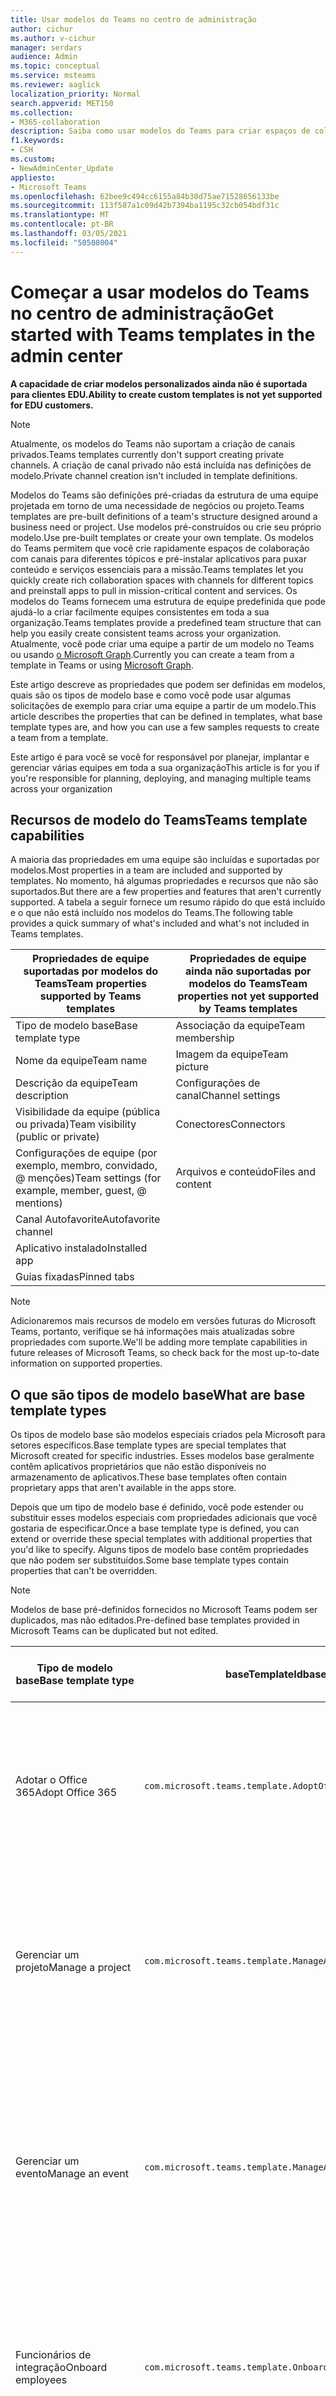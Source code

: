 ```yaml
---
title: Usar modelos do Teams no centro de administração
author: cichur
ms.author: v-cichur
manager: serdars
audience: Admin
ms.topic: conceptual
ms.service: msteams
ms.reviewer: aaglick
localization_priority: Normal
search.appverid: MET150
ms.collection:
- M365-collaboration
description: Saiba como usar modelos do Teams para criar espaços de colaboração com canais para diferentes tópicos usando modelos pré-instalados.
f1.keywords:
- CSH
ms.custom:
- NewAdminCenter_Update
appliesto:
- Microsoft Teams
ms.openlocfilehash: 62bee9c494cc6155a84b30d75ae71528656133be
ms.sourcegitcommit: 113f587a1c09d42b7394ba1195c32cb054bdf31c
ms.translationtype: MT
ms.contentlocale: pt-BR
ms.lasthandoff: 03/05/2021
ms.locfileid: "50508004"
---
```

# <a name="get-started-with-teams-templates-in-the-admin-center"></a><span data-ttu-id="7ad07-103">Começar a usar modelos do Teams no centro de administração</span><span class="sxs-lookup"><span data-stu-id="7ad07-103">Get started with Teams templates in the admin center</span></span>

<span data-ttu-id="7ad07-104">**A capacidade de criar modelos personalizados ainda não é suportada para clientes EDU.**</span><span class="sxs-lookup"><span data-stu-id="7ad07-104">**Ability to create custom templates is not yet supported for EDU customers.**</span></span>

> [!NOTE]
> <span data-ttu-id="7ad07-105">Atualmente, os modelos do Teams não suportam a criação de canais privados.</span><span class="sxs-lookup"><span data-stu-id="7ad07-105">Teams templates currently don't support creating private channels.</span></span> <span data-ttu-id="7ad07-106">A criação de canal privado não está incluída nas definições de modelo.</span><span class="sxs-lookup"><span data-stu-id="7ad07-106">Private channel creation isn't included in template definitions.</span></span>

<span data-ttu-id="7ad07-107">Modelos do Teams são definições pré-criadas da estrutura de uma equipe projetada em torno de uma necessidade de negócios ou projeto.</span><span class="sxs-lookup"><span data-stu-id="7ad07-107">Teams templates are pre-built definitions of a team's structure designed around a business need or project.</span></span> <span data-ttu-id="7ad07-108">Use modelos pré-construídos ou crie seu próprio modelo.</span><span class="sxs-lookup"><span data-stu-id="7ad07-108">Use pre-built templates or create your own template.</span></span> <span data-ttu-id="7ad07-109">Os modelos do Teams permitem que você crie rapidamente espaços de colaboração com canais para diferentes tópicos e pré-instalar aplicativos para puxar conteúdo e serviços essenciais para a missão.</span><span class="sxs-lookup"><span data-stu-id="7ad07-109">Teams templates let you quickly create rich collaboration spaces with channels for different topics and preinstall apps to pull in mission-critical content and services.</span></span> <span data-ttu-id="7ad07-110">Os modelos do Teams fornecem uma estrutura de equipe predefinida que pode ajudá-lo a criar facilmente equipes consistentes em toda a sua organização.</span><span class="sxs-lookup"><span data-stu-id="7ad07-110">Teams templates provide a predefined team structure that can help you easily create consistent teams across your organization.</span></span> <span data-ttu-id="7ad07-111">Atualmente, você pode criar uma equipe a partir de um modelo no Teams ou usando [o Microsoft Graph](get-started-with-teams-templates.md).</span><span class="sxs-lookup"><span data-stu-id="7ad07-111">Currently you can create a team from a template in Teams or using [Microsoft Graph](get-started-with-teams-templates.md).</span></span>

<span data-ttu-id="7ad07-112">Este artigo descreve as propriedades que podem ser definidas em modelos, quais são os tipos de modelo base e como você pode usar algumas solicitações de exemplo para criar uma equipe a partir de um modelo.</span><span class="sxs-lookup"><span data-stu-id="7ad07-112">This article describes the properties that can be defined in templates, what base template types are, and how you can use a few samples requests to create a team from a template.</span></span>

<span data-ttu-id="7ad07-113">Este artigo é para você se você for responsável por planejar, implantar e gerenciar várias equipes em toda a sua organização</span><span class="sxs-lookup"><span data-stu-id="7ad07-113">This article is for you if you're responsible for planning, deploying, and managing multiple teams across your organization</span></span>

## <a name="teams-template-capabilities"></a><span data-ttu-id="7ad07-114">Recursos de modelo do Teams</span><span class="sxs-lookup"><span data-stu-id="7ad07-114">Teams template capabilities</span></span>

<span data-ttu-id="7ad07-115">A maioria das propriedades em uma equipe são incluídas e suportadas por modelos.</span><span class="sxs-lookup"><span data-stu-id="7ad07-115">Most properties in a team are included and supported by templates.</span></span> <span data-ttu-id="7ad07-116">No momento, há algumas propriedades e recursos que não são suportados.</span><span class="sxs-lookup"><span data-stu-id="7ad07-116">But there are a few properties and features that aren't currently supported.</span></span> <span data-ttu-id="7ad07-117">A tabela a seguir fornece um resumo rápido do que está incluído e o que não está incluído nos modelos do Teams.</span><span class="sxs-lookup"><span data-stu-id="7ad07-117">The following table provides a quick summary of what's included and what's not included in Teams templates.</span></span>

| <span data-ttu-id="7ad07-118">**Propriedades de equipe suportadas por modelos do Teams**</span><span class="sxs-lookup"><span data-stu-id="7ad07-118">**Team properties supported by Teams templates**</span></span> | <span data-ttu-id="7ad07-119">**Propriedades de equipe ainda não suportadas por modelos do Teams**</span><span class="sxs-lookup"><span data-stu-id="7ad07-119">**Team properties not yet supported by Teams templates**</span></span> |
| ------------------------------------------------ | -------------------------------------------------------- |
| <span data-ttu-id="7ad07-120">Tipo de modelo base</span><span class="sxs-lookup"><span data-stu-id="7ad07-120">Base template type</span></span> | <span data-ttu-id="7ad07-121">Associação da equipe</span><span class="sxs-lookup"><span data-stu-id="7ad07-121">Team membership</span></span> |
| <span data-ttu-id="7ad07-122">Nome da equipe</span><span class="sxs-lookup"><span data-stu-id="7ad07-122">Team name</span></span> | <span data-ttu-id="7ad07-123">Imagem da equipe</span><span class="sxs-lookup"><span data-stu-id="7ad07-123">Team picture</span></span> |
| <span data-ttu-id="7ad07-124">Descrição da equipe</span><span class="sxs-lookup"><span data-stu-id="7ad07-124">Team description</span></span> | <span data-ttu-id="7ad07-125">Configurações de canal</span><span class="sxs-lookup"><span data-stu-id="7ad07-125">Channel settings</span></span> |
| <span data-ttu-id="7ad07-126">Visibilidade da equipe (pública ou privada)</span><span class="sxs-lookup"><span data-stu-id="7ad07-126">Team visibility (public or private)</span></span> | <span data-ttu-id="7ad07-127">Conectores</span><span class="sxs-lookup"><span data-stu-id="7ad07-127">Connectors</span></span> |
| <span data-ttu-id="7ad07-128">Configurações de equipe (por exemplo, membro, convidado, @ menções)</span><span class="sxs-lookup"><span data-stu-id="7ad07-128">Team settings (for example, member, guest, @ mentions)</span></span> | <span data-ttu-id="7ad07-129">Arquivos e conteúdo</span><span class="sxs-lookup"><span data-stu-id="7ad07-129">Files and content</span></span> |
| <span data-ttu-id="7ad07-130">Canal Autofavorite</span><span class="sxs-lookup"><span data-stu-id="7ad07-130">Autofavorite channel</span></span> | |
| <span data-ttu-id="7ad07-131">Aplicativo instalado</span><span class="sxs-lookup"><span data-stu-id="7ad07-131">Installed app</span></span> | |
| <span data-ttu-id="7ad07-132">Guias fixadas</span><span class="sxs-lookup"><span data-stu-id="7ad07-132">Pinned tabs</span></span> | |

> [!NOTE]
> <span data-ttu-id="7ad07-133">Adicionaremos mais recursos de modelo em versões futuras do Microsoft Teams, portanto, verifique se há informações mais atualizadas sobre propriedades com suporte.</span><span class="sxs-lookup"><span data-stu-id="7ad07-133">We'll be adding more template capabilities in future releases of Microsoft Teams, so check back for the most up-to-date information on supported properties.</span></span>

## <a name="what-are-base-template-types"></a><span data-ttu-id="7ad07-134">O que são tipos de modelo base</span><span class="sxs-lookup"><span data-stu-id="7ad07-134">What are base template types</span></span>

<span data-ttu-id="7ad07-135">Os tipos de modelo base são modelos especiais criados pela Microsoft para setores específicos.</span><span class="sxs-lookup"><span data-stu-id="7ad07-135">Base template types are special templates that Microsoft created for specific industries.</span></span> <span data-ttu-id="7ad07-136">Esses modelos base geralmente contêm aplicativos proprietários que não estão disponíveis no armazenamento de aplicativos.</span><span class="sxs-lookup"><span data-stu-id="7ad07-136">These base templates often contain proprietary apps that aren't available in the apps store.</span></span>

<span data-ttu-id="7ad07-137">Depois que um tipo de modelo base é definido, você pode estender ou substituir esses modelos especiais com propriedades adicionais que você gostaria de especificar.</span><span class="sxs-lookup"><span data-stu-id="7ad07-137">Once a base template type is defined, you can extend or override these special templates with additional properties that you'd like to specify.</span></span> <span data-ttu-id="7ad07-138">Alguns tipos de modelo base contêm propriedades que não podem ser substituídos.</span><span class="sxs-lookup"><span data-stu-id="7ad07-138">Some base template types contain properties that can't be overridden.</span></span>

> [!NOTE]
> <span data-ttu-id="7ad07-139">Modelos de base pré-definidos fornecidos no Microsoft Teams podem ser duplicados, mas não editados.</span><span class="sxs-lookup"><span data-stu-id="7ad07-139">Pre-defined base templates provided in Microsoft Teams can be duplicated but not edited.</span></span>

| <span data-ttu-id="7ad07-140">Tipo de modelo base</span><span class="sxs-lookup"><span data-stu-id="7ad07-140">Base template type</span></span> | <span data-ttu-id="7ad07-141">baseTemplateId</span><span class="sxs-lookup"><span data-stu-id="7ad07-141">baseTemplateId</span></span> | <span data-ttu-id="7ad07-142">Propriedades que vêm com esse modelo base</span><span class="sxs-lookup"><span data-stu-id="7ad07-142">Properties that come with this base template</span></span> |
| ------------------ | -------------- | ----------------------------------------------------- |
| <span data-ttu-id="7ad07-143">Adotar o Office 365</span><span class="sxs-lookup"><span data-stu-id="7ad07-143">Adopt Office 365</span></span> |`com.microsoft.teams.template.AdoptOffice365`|  <span data-ttu-id="7ad07-144">Canais:</span><span class="sxs-lookup"><span data-stu-id="7ad07-144">Channels:</span></span> <ul><li><span data-ttu-id="7ad07-145">Geral</span><span class="sxs-lookup"><span data-stu-id="7ad07-145">General</span></span></li> <li><span data-ttu-id="7ad07-146">Comunicados</span><span class="sxs-lookup"><span data-stu-id="7ad07-146">Announcements</span></span></li> <li><span data-ttu-id="7ad07-147">Canto campeões</span><span class="sxs-lookup"><span data-stu-id="7ad07-147">Champions corner</span></span></li> <li><span data-ttu-id="7ad07-148">Formulários de equipe</span><span class="sxs-lookup"><span data-stu-id="7ad07-148">Team forms</span></span></li></ul> <span data-ttu-id="7ad07-149">Aplicativos:</span><span class="sxs-lookup"><span data-stu-id="7ad07-149">Apps:</span></span> <ul><li><span data-ttu-id="7ad07-150">Wiki</span><span class="sxs-lookup"><span data-stu-id="7ad07-150">Wiki</span></span></li>  <li><span data-ttu-id="7ad07-151">Calendário</span><span class="sxs-lookup"><span data-stu-id="7ad07-151">Calendar</span></span></li> |
| <span data-ttu-id="7ad07-152">Gerenciar um projeto</span><span class="sxs-lookup"><span data-stu-id="7ad07-152">Manage a project</span></span> |`com.microsoft.teams.template.ManageAProject`| <span data-ttu-id="7ad07-153">Canais:</span><span class="sxs-lookup"><span data-stu-id="7ad07-153">Channels:</span></span> <ul><li><span data-ttu-id="7ad07-154">Geral</span><span class="sxs-lookup"><span data-stu-id="7ad07-154">General</span></span></li> <li><span data-ttu-id="7ad07-155">Comunicados</span><span class="sxs-lookup"><span data-stu-id="7ad07-155">Announcements</span></span></li> <li><span data-ttu-id="7ad07-156">Recursos</span><span class="sxs-lookup"><span data-stu-id="7ad07-156">Resources</span></span></li> <li><span data-ttu-id="7ad07-157">Planejamento</span><span class="sxs-lookup"><span data-stu-id="7ad07-157">Planning</span></span></li></ul> <span data-ttu-id="7ad07-158">Aplicativos:</span><span class="sxs-lookup"><span data-stu-id="7ad07-158">Apps:</span></span><ul><li><span data-ttu-id="7ad07-159">Wiki</span><span class="sxs-lookup"><span data-stu-id="7ad07-159">Wiki</span></span></li><li><span data-ttu-id="7ad07-160">OneNote</span><span class="sxs-lookup"><span data-stu-id="7ad07-160">OneNote</span></span></li><li><span data-ttu-id="7ad07-161">Planner</span><span class="sxs-lookup"><span data-stu-id="7ad07-161">Planner</span></span></li><li><span data-ttu-id="7ad07-162">Listas</span><span class="sxs-lookup"><span data-stu-id="7ad07-162">Lists</span></span></li>  </ul> |
| <span data-ttu-id="7ad07-163">Gerenciar um evento</span><span class="sxs-lookup"><span data-stu-id="7ad07-163">Manage an event</span></span>|`com.microsoft.teams.template.ManageAnEvent` | <span data-ttu-id="7ad07-164">Canais:</span><span class="sxs-lookup"><span data-stu-id="7ad07-164">Channels:</span></span> <ul><li><span data-ttu-id="7ad07-165">Geral</span><span class="sxs-lookup"><span data-stu-id="7ad07-165">General</span></span></li> <li><span data-ttu-id="7ad07-166">Comunicados</span><span class="sxs-lookup"><span data-stu-id="7ad07-166">Announcements</span></span></li> <li><span data-ttu-id="7ad07-167">Orçamento</span><span class="sxs-lookup"><span data-stu-id="7ad07-167">Budget</span></span></li> <li><span data-ttu-id="7ad07-168">Conteúdo</span><span class="sxs-lookup"><span data-stu-id="7ad07-168">Content</span></span></li><li><span data-ttu-id="7ad07-169">Logística</span><span class="sxs-lookup"><span data-stu-id="7ad07-169">Logistics</span></span></li> <li><span data-ttu-id="7ad07-170">Planejamento</span><span class="sxs-lookup"><span data-stu-id="7ad07-170">Planning</span></span></li> <li> <span data-ttu-id="7ad07-171">Marketing e PR</span><span class="sxs-lookup"><span data-stu-id="7ad07-171">Marketing and PR</span></span></li></ul> <span data-ttu-id="7ad07-172">Aplicativos:</span><span class="sxs-lookup"><span data-stu-id="7ad07-172">Apps:</span></span><ul><li><span data-ttu-id="7ad07-173">Wiki</span><span class="sxs-lookup"><span data-stu-id="7ad07-173">Wiki</span></span></li><li><span data-ttu-id="7ad07-174">Site</span><span class="sxs-lookup"><span data-stu-id="7ad07-174">Website</span></span></li> <li><span data-ttu-id="7ad07-175">YouTube</span><span class="sxs-lookup"><span data-stu-id="7ad07-175">YouTube</span></span></li> <li><span data-ttu-id="7ad07-176">Planner</span><span class="sxs-lookup"><span data-stu-id="7ad07-176">Planner</span></span></li> <li><span data-ttu-id="7ad07-177">OneNote</span><span class="sxs-lookup"><span data-stu-id="7ad07-177">OneNote</span></span></li></ul> |
|<span data-ttu-id="7ad07-178">Funcionários de integração</span><span class="sxs-lookup"><span data-stu-id="7ad07-178">Onboard employees</span></span>|`com.microsoft.teams.template.OnboardEmployees` | <span data-ttu-id="7ad07-179">Canais:</span><span class="sxs-lookup"><span data-stu-id="7ad07-179">Channels:</span></span> <ul><li><span data-ttu-id="7ad07-180">Geral</span><span class="sxs-lookup"><span data-stu-id="7ad07-180">General</span></span></li> <li><span data-ttu-id="7ad07-181">Comunicados</span><span class="sxs-lookup"><span data-stu-id="7ad07-181">Announcements</span></span></li> <li><span data-ttu-id="7ad07-182">Chat de funcionários</span><span class="sxs-lookup"><span data-stu-id="7ad07-182">Employee chat</span></span></li> <li><span data-ttu-id="7ad07-183">Treinamento</span><span class="sxs-lookup"><span data-stu-id="7ad07-183">Training</span></span></li></ul><span data-ttu-id="7ad07-184">Aplicativos:</span><span class="sxs-lookup"><span data-stu-id="7ad07-184">Apps:</span></span><ul><li><span data-ttu-id="7ad07-185">Wiki</span><span class="sxs-lookup"><span data-stu-id="7ad07-185">Wiki</span></span></li><li><span data-ttu-id="7ad07-186">Comunidades</span><span class="sxs-lookup"><span data-stu-id="7ad07-186">Communities</span></span></li><li><span data-ttu-id="7ad07-187">Planner</span><span class="sxs-lookup"><span data-stu-id="7ad07-187">Planner</span></span></li></ul>|
|<span data-ttu-id="7ad07-188">Organizar o help desk</span><span class="sxs-lookup"><span data-stu-id="7ad07-188">Organize help desk</span></span>| `com.microsoft.teams.template.OrganizeHelpDesk`|<span data-ttu-id="7ad07-189">Canais:</span><span class="sxs-lookup"><span data-stu-id="7ad07-189">Channels:</span></span><ul><li><span data-ttu-id="7ad07-190">Geral</span><span class="sxs-lookup"><span data-stu-id="7ad07-190">General</span></span></li><li><span data-ttu-id="7ad07-191">Comunicados</span><span class="sxs-lookup"><span data-stu-id="7ad07-191">Announcements</span></span></li><li><span data-ttu-id="7ad07-192">Perguntas frequentes</span><span class="sxs-lookup"><span data-stu-id="7ad07-192">FAQ</span></span></li></ul><span data-ttu-id="7ad07-193">Aplicativos:</span><span class="sxs-lookup"><span data-stu-id="7ad07-193">Apps:</span></span><ul><li><span data-ttu-id="7ad07-194">Wiki</span><span class="sxs-lookup"><span data-stu-id="7ad07-194">Wiki</span></span></li><li><span data-ttu-id="7ad07-195">OneNote</span><span class="sxs-lookup"><span data-stu-id="7ad07-195">OneNote</span></span></li><li><span data-ttu-id="7ad07-196">Planner</span><span class="sxs-lookup"><span data-stu-id="7ad07-196">Planner</span></span> </li><li><span data-ttu-id="7ad07-197">Elogio</span><span class="sxs-lookup"><span data-stu-id="7ad07-197">Praise</span></span></li></ul> |
| <span data-ttu-id="7ad07-198">Colaborar no atendimento ao paciente</span><span class="sxs-lookup"><span data-stu-id="7ad07-198">Collaborate on patient care</span></span>| `healthcareWard`| <span data-ttu-id="7ad07-199">Canais:</span><span class="sxs-lookup"><span data-stu-id="7ad07-199">Channels:</span></span><ul><li><span data-ttu-id="7ad07-200">Geral</span><span class="sxs-lookup"><span data-stu-id="7ad07-200">General</span></span></li><li><span data-ttu-id="7ad07-201">Comunicados</span><span class="sxs-lookup"><span data-stu-id="7ad07-201">Announcements</span></span></li><li><span data-ttu-id="7ad07-202">Huddles</span><span class="sxs-lookup"><span data-stu-id="7ad07-202">Huddles</span></span></li><li><span data-ttu-id="7ad07-203">Rounds</span><span class="sxs-lookup"><span data-stu-id="7ad07-203">Rounds</span></span></li><li><span data-ttu-id="7ad07-204">Staffing</span><span class="sxs-lookup"><span data-stu-id="7ad07-204">Staffing</span></span></li><li><span data-ttu-id="7ad07-205">Treinamento</span><span class="sxs-lookup"><span data-stu-id="7ad07-205">Training</span></span></li></ul> <span data-ttu-id="7ad07-206">Aplicativos:</span><span class="sxs-lookup"><span data-stu-id="7ad07-206">Apps:</span></span> <ul><li><span data-ttu-id="7ad07-207">Wiki</span><span class="sxs-lookup"><span data-stu-id="7ad07-207">Wiki</span></span></li><li><span data-ttu-id="7ad07-208">Listas</span><span class="sxs-lookup"><span data-stu-id="7ad07-208">Lists</span></span>  </li></ul>|
| <span data-ttu-id="7ad07-209">Colaborar em uma crise global ou evento</span><span class="sxs-lookup"><span data-stu-id="7ad07-209">Collaborate on global crisis or event</span></span> |`com.microsoft.teams.template.CollaborateOnAGlobalCrisisOrEvent`| <span data-ttu-id="7ad07-210">Canais:</span><span class="sxs-lookup"><span data-stu-id="7ad07-210">Channels:</span></span> <ul><li><span data-ttu-id="7ad07-211">Geral</span><span class="sxs-lookup"><span data-stu-id="7ad07-211">General</span></span><li><span data-ttu-id="7ad07-212">Comunicados</span><span class="sxs-lookup"><span data-stu-id="7ad07-212">Announcements</span></span></li><li><span data-ttu-id="7ad07-213">Notícias do mundo</span><span class="sxs-lookup"><span data-stu-id="7ad07-213">World news</span></span></li><li><span data-ttu-id="7ad07-214">Continuidade de negócios</span><span class="sxs-lookup"><span data-stu-id="7ad07-214">Business continuity</span></span></li><li><span data-ttu-id="7ad07-215">Trabalho remoto</span><span class="sxs-lookup"><span data-stu-id="7ad07-215">Remote working</span></span></li><li><span data-ttu-id="7ad07-216">Comunicados internos</span><span class="sxs-lookup"><span data-stu-id="7ad07-216">Internal comms</span></span></li><li><span data-ttu-id="7ad07-217">Comunicados externos</span><span class="sxs-lookup"><span data-stu-id="7ad07-217">External comms</span></span></li><li><span data-ttu-id="7ad07-218">Solicitação de aprovações</span><span class="sxs-lookup"><span data-stu-id="7ad07-218">Approvals request</span></span></li><li><span data-ttu-id="7ad07-219">Reclamações de clientes</span><span class="sxs-lookup"><span data-stu-id="7ad07-219">Customer complaints</span></span></li><li><span data-ttu-id="7ad07-220">Kudos</span><span class="sxs-lookup"><span data-stu-id="7ad07-220">Kudos</span></span></li><li><span data-ttu-id="7ad07-221">Atualização executiva</span><span class="sxs-lookup"><span data-stu-id="7ad07-221">Executive update</span></span></li></ul><span data-ttu-id="7ad07-222">Aplicativos:</span><span class="sxs-lookup"><span data-stu-id="7ad07-222">Apps:</span></span> <ul><li><span data-ttu-id="7ad07-223">Elogio</span><span class="sxs-lookup"><span data-stu-id="7ad07-223">Praise</span></span></li><li><span data-ttu-id="7ad07-224">Wiki</span><span class="sxs-lookup"><span data-stu-id="7ad07-224">Wiki</span></span></li><li><span data-ttu-id="7ad07-225">Site</span><span class="sxs-lookup"><span data-stu-id="7ad07-225">Website</span></span></li><li><span data-ttu-id="7ad07-226">Planner</span><span class="sxs-lookup"><span data-stu-id="7ad07-226">Planner</span></span></li></ul>|
|<span data-ttu-id="7ad07-227">Colaborar em uma filial bancária</span><span class="sxs-lookup"><span data-stu-id="7ad07-227">Collaborate within a bank branch</span></span>| `com.microsoft.teams.template.CollaborateWithinABankBranch`|<span data-ttu-id="7ad07-228">Canais:</span><span class="sxs-lookup"><span data-stu-id="7ad07-228">Channels:</span></span> <ul><li><span data-ttu-id="7ad07-229">Geral</span><span class="sxs-lookup"><span data-stu-id="7ad07-229">General</span></span><li><span data-ttu-id="7ad07-230">Comunicados</span><span class="sxs-lookup"><span data-stu-id="7ad07-230">Announcements</span></span></li><li><span data-ttu-id="7ad07-231">Huddles</span><span class="sxs-lookup"><span data-stu-id="7ad07-231">Huddles</span></span></li><li><span data-ttu-id="7ad07-232">Reuniões do cliente</span><span class="sxs-lookup"><span data-stu-id="7ad07-232">Customer meetings</span></span></li><li><span data-ttu-id="7ad07-233">Solicitação de Aprovações</span><span class="sxs-lookup"><span data-stu-id="7ad07-233">Approvals Request</span></span> </li><li><span data-ttu-id="7ad07-234">Coaching</span><span class="sxs-lookup"><span data-stu-id="7ad07-234">Coaching</span></span></li><li><span data-ttu-id="7ad07-235">Desenvolvimento de habilidades</span><span class="sxs-lookup"><span data-stu-id="7ad07-235">Skills development</span></span></li><li><span data-ttu-id="7ad07-236">Processamento de empréstimos</span><span class="sxs-lookup"><span data-stu-id="7ad07-236">Loan processing</span></span></li><li><span data-ttu-id="7ad07-237">Reclamações de clientes</span><span class="sxs-lookup"><span data-stu-id="7ad07-237">Customer complaints</span></span></li><li><span data-ttu-id="7ad07-238">Kudos</span><span class="sxs-lookup"><span data-stu-id="7ad07-238">Kudos</span></span></li><li><span data-ttu-id="7ad07-239">Material divertido</span><span class="sxs-lookup"><span data-stu-id="7ad07-239">Fun stuff</span></span></li><li><span data-ttu-id="7ad07-240">Conformidade</span><span class="sxs-lookup"><span data-stu-id="7ad07-240">Compliance</span></span></li></ul><span data-ttu-id="7ad07-241">Aplicativos:</span><span class="sxs-lookup"><span data-stu-id="7ad07-241">Apps:</span></span><ul><li><span data-ttu-id="7ad07-242">Elogio</span><span class="sxs-lookup"><span data-stu-id="7ad07-242">Praise</span></span> </li></ul>|
|<span data-ttu-id="7ad07-243">Coordenar a resposta a incidentes</span><span class="sxs-lookup"><span data-stu-id="7ad07-243">Coordinate incident response</span></span>| `com.microsoft.teams.template.CoordinateIncidentResponse`|<span data-ttu-id="7ad07-244">Canais:</span><span class="sxs-lookup"><span data-stu-id="7ad07-244">Channels:</span></span> <ul><li><span data-ttu-id="7ad07-245">Geral</span><span class="sxs-lookup"><span data-stu-id="7ad07-245">General</span></span><li><span data-ttu-id="7ad07-246">Comunicados</span><span class="sxs-lookup"><span data-stu-id="7ad07-246">Announcements</span></span></li><li><span data-ttu-id="7ad07-247">Logística</span><span class="sxs-lookup"><span data-stu-id="7ad07-247">Logistics</span></span></li><li><span data-ttu-id="7ad07-248">Planejamento</span><span class="sxs-lookup"><span data-stu-id="7ad07-248">Planning</span></span></li><li><span data-ttu-id="7ad07-249">Recuperação</span><span class="sxs-lookup"><span data-stu-id="7ad07-249">Recovery</span></span></li><li><span data-ttu-id="7ad07-250">Urgente</span><span class="sxs-lookup"><span data-stu-id="7ad07-250">Urgent</span></span></li></ul> <span data-ttu-id="7ad07-251">Aplicativos:</span><span class="sxs-lookup"><span data-stu-id="7ad07-251">Apps:</span></span> <ul><li><span data-ttu-id="7ad07-252">Wiki</span><span class="sxs-lookup"><span data-stu-id="7ad07-252">Wiki</span></span></li><li><span data-ttu-id="7ad07-253">Excel</span><span class="sxs-lookup"><span data-stu-id="7ad07-253">Excel</span></span></li><li><span data-ttu-id="7ad07-254">OneNote</span><span class="sxs-lookup"><span data-stu-id="7ad07-254">OneNote</span></span></li><li><span data-ttu-id="7ad07-255">SharePoint</span><span class="sxs-lookup"><span data-stu-id="7ad07-255">SharePoint</span></span></li><li><span data-ttu-id="7ad07-256">Planner</span><span class="sxs-lookup"><span data-stu-id="7ad07-256">Planner</span></span></li></ul>|
|<span data-ttu-id="7ad07-257">Hospital</span><span class="sxs-lookup"><span data-stu-id="7ad07-257">Hospital</span></span>| `healthcareHospital` |<span data-ttu-id="7ad07-258">Canais:</span><span class="sxs-lookup"><span data-stu-id="7ad07-258">Channels:</span></span> <ul><li><span data-ttu-id="7ad07-259">Geral</span><span class="sxs-lookup"><span data-stu-id="7ad07-259">General</span></span></li><li><span data-ttu-id="7ad07-260">Comunicados</span><span class="sxs-lookup"><span data-stu-id="7ad07-260">Announcements</span></span></li><li><span data-ttu-id="7ad07-261">Conformidade</span><span class="sxs-lookup"><span data-stu-id="7ad07-261">Compliance</span></span></li><li><span data-ttu-id="7ad07-262">Custodial</span><span class="sxs-lookup"><span data-stu-id="7ad07-262">Custodial</span></span></li><li><span data-ttu-id="7ad07-263">Recursos humanos</span><span class="sxs-lookup"><span data-stu-id="7ad07-263">Human resources</span></span></li><li><span data-ttu-id="7ad07-264">Farmácia</span><span class="sxs-lookup"><span data-stu-id="7ad07-264">Pharmacy</span></span></li></ul> <span data-ttu-id="7ad07-265">Aplicativos:</span><span class="sxs-lookup"><span data-stu-id="7ad07-265">Apps:</span></span> <ul><li><span data-ttu-id="7ad07-266">Wiki</span><span class="sxs-lookup"><span data-stu-id="7ad07-266">Wiki</span></span></li><li><span data-ttu-id="7ad07-267">Listas</span><span class="sxs-lookup"><span data-stu-id="7ad07-267">Lists</span></span>  </li></ul>|
|<span data-ttu-id="7ad07-268">Organizar um armazenamento</span><span class="sxs-lookup"><span data-stu-id="7ad07-268">Organize a store</span></span>| `retailStore` |<span data-ttu-id="7ad07-269">Canais:</span><span class="sxs-lookup"><span data-stu-id="7ad07-269">Channels:</span></span> <ul><li><span data-ttu-id="7ad07-270">Geral</span><span class="sxs-lookup"><span data-stu-id="7ad07-270">General</span></span><li><span data-ttu-id="7ad07-271">Handoff shift</span><span class="sxs-lookup"><span data-stu-id="7ad07-271">Shift handoff</span></span></li><li><span data-ttu-id="7ad07-272">Aprendizagem</span><span class="sxs-lookup"><span data-stu-id="7ad07-272">Learning</span></span></li></ul> <span data-ttu-id="7ad07-273">Aplicativos:</span><span class="sxs-lookup"><span data-stu-id="7ad07-273">Apps:</span></span> <ul><li><span data-ttu-id="7ad07-274">Wiki</span><span class="sxs-lookup"><span data-stu-id="7ad07-274">Wiki</span></span></li><li><span data-ttu-id="7ad07-275">Planner</span><span class="sxs-lookup"><span data-stu-id="7ad07-275">Planner</span></span></li></ul>|
|<span data-ttu-id="7ad07-276">Qualidade e segurança</span><span class="sxs-lookup"><span data-stu-id="7ad07-276">Quality and safety</span></span> |`com.microsoft.teams.template.QualitySafety`|<span data-ttu-id="7ad07-277">Canais:</span><span class="sxs-lookup"><span data-stu-id="7ad07-277">Channels:</span></span> <ul><li><span data-ttu-id="7ad07-278">Geral</span><span class="sxs-lookup"><span data-stu-id="7ad07-278">General</span></span><li><span data-ttu-id="7ad07-279">Comunicados</span><span class="sxs-lookup"><span data-stu-id="7ad07-279">Announcements</span></span></li><li><span data-ttu-id="7ad07-280">Linha 1</span><span class="sxs-lookup"><span data-stu-id="7ad07-280">Line 1</span></span></li><li><span data-ttu-id="7ad07-281">Linha 2</span><span class="sxs-lookup"><span data-stu-id="7ad07-281">Line 2</span></span></li><li><span data-ttu-id="7ad07-282">Linha 3</span><span class="sxs-lookup"><span data-stu-id="7ad07-282">Line 3</span></span></li><li><span data-ttu-id="7ad07-283">Segurança</span><span class="sxs-lookup"><span data-stu-id="7ad07-283">Safety</span></span></li><li><span data-ttu-id="7ad07-284">Treinamento</span><span class="sxs-lookup"><span data-stu-id="7ad07-284">Training</span></span></li><li><span data-ttu-id="7ad07-285">Manutenção</span><span class="sxs-lookup"><span data-stu-id="7ad07-285">Maintenance</span></span></li><li><span data-ttu-id="7ad07-286">Material divertido</span><span class="sxs-lookup"><span data-stu-id="7ad07-286">Fun stuff</span></span></li></ul> <span data-ttu-id="7ad07-287">Aplicativos:</span><span class="sxs-lookup"><span data-stu-id="7ad07-287">Apps:</span></span> <ul><li><span data-ttu-id="7ad07-288">Wiki</span><span class="sxs-lookup"><span data-stu-id="7ad07-288">Wiki</span></span></li><li><span data-ttu-id="7ad07-289">Planner</span><span class="sxs-lookup"><span data-stu-id="7ad07-289">Planner</span></span></li></ul>|
|<span data-ttu-id="7ad07-290">Varejo - colaboração do gerente</span><span class="sxs-lookup"><span data-stu-id="7ad07-290">Retail - manager collaboration</span></span>| `retailManagerCollaboration` |<span data-ttu-id="7ad07-291">Canais:</span><span class="sxs-lookup"><span data-stu-id="7ad07-291">Channels:</span></span> <ul><li><span data-ttu-id="7ad07-292">Geral</span><span class="sxs-lookup"><span data-stu-id="7ad07-292">General</span></span><li><span data-ttu-id="7ad07-293">Operações</span><span class="sxs-lookup"><span data-stu-id="7ad07-293">Operations</span></span></li><li><span data-ttu-id="7ad07-294">Aprendizagem</span><span class="sxs-lookup"><span data-stu-id="7ad07-294">Learning</span></span></li></ul> <span data-ttu-id="7ad07-295">Aplicativos:</span><span class="sxs-lookup"><span data-stu-id="7ad07-295">Apps:</span></span> <ul><li><span data-ttu-id="7ad07-296">Wiki</span><span class="sxs-lookup"><span data-stu-id="7ad07-296">Wiki</span></span></li><li><span data-ttu-id="7ad07-297">Planner</span><span class="sxs-lookup"><span data-stu-id="7ad07-297">Planner</span></span></li></ul>|
||||

<span data-ttu-id="7ad07-298">Para obter mais informações sobre as categorias de modelo, consulte as seguintes categorias:</span><span class="sxs-lookup"><span data-stu-id="7ad07-298">For more information about the template categories, see the following categories:</span></span>

- [<span data-ttu-id="7ad07-299">Modelos financeiros</span><span class="sxs-lookup"><span data-stu-id="7ad07-299">Financial templates</span></span>](financial-teams-templates-in-the-admin-console.md)
- [<span data-ttu-id="7ad07-300">Modelos gerais</span><span class="sxs-lookup"><span data-stu-id="7ad07-300">General templates</span></span>](general-teams-templates-in-the-admin-console.md)
- [<span data-ttu-id="7ad07-301">Modelos governamentais</span><span class="sxs-lookup"><span data-stu-id="7ad07-301">Government templates</span></span>](government-teams-templates-in-the-admin-console.md)
- [<span data-ttu-id="7ad07-302">Modelos de saúde</span><span class="sxs-lookup"><span data-stu-id="7ad07-302">Healthcare templates</span></span>](expand-teams-across-your-org/healthcare/healthcare-templates-admin-console.md)
- [<span data-ttu-id="7ad07-303">Modelos de fabricação</span><span class="sxs-lookup"><span data-stu-id="7ad07-303">Manufacturing templates</span></span>](manufacturing-teams-templates-in-the-admin-console.md)
- [<span data-ttu-id="7ad07-304">Modelos de varejo</span><span class="sxs-lookup"><span data-stu-id="7ad07-304">Retail templates</span></span>](retail-teams-templates-in-the-admin-console.md)

## <a name="template-size-limits"></a><span data-ttu-id="7ad07-305">Limites de tamanho do modelo</span><span class="sxs-lookup"><span data-stu-id="7ad07-305">Template size limits</span></span>

<span data-ttu-id="7ad07-306">Os modelos são limitados a um número específico de canais, guias e aplicativos.</span><span class="sxs-lookup"><span data-stu-id="7ad07-306">Templates are limited to a specific number of channels, tabs, and apps.</span></span>

 > [!Note]
 > <span data-ttu-id="7ad07-307">Você pode adicionar mais canais, guias e aplicativos à equipe depois que ele foi criado a partir de um modelo.</span><span class="sxs-lookup"><span data-stu-id="7ad07-307">You can add more channels, tabs, and apps to the team after it's been created from a template.</span></span>

|<span data-ttu-id="7ad07-308">Recurso</span><span class="sxs-lookup"><span data-stu-id="7ad07-308">Feature</span></span> | <span data-ttu-id="7ad07-309">Limite</span><span class="sxs-lookup"><span data-stu-id="7ad07-309">Limit</span></span>|
|-|-|
|<span data-ttu-id="7ad07-310">Canais por modelo</span><span class="sxs-lookup"><span data-stu-id="7ad07-310">Channels per template</span></span> | <span data-ttu-id="7ad07-311">15</span><span class="sxs-lookup"><span data-stu-id="7ad07-311">15</span></span> |
|<span data-ttu-id="7ad07-312">Guias por canal em um modelo</span><span class="sxs-lookup"><span data-stu-id="7ad07-312">Tabs per channel in a template</span></span> | <span data-ttu-id="7ad07-313">20</span><span class="sxs-lookup"><span data-stu-id="7ad07-313">20</span></span> |
|<span data-ttu-id="7ad07-314">Aplicativos por modelo</span><span class="sxs-lookup"><span data-stu-id="7ad07-314">Apps per template</span></span> | <span data-ttu-id="7ad07-315">50</span><span class="sxs-lookup"><span data-stu-id="7ad07-315">50</span></span>|
|||

<span data-ttu-id="7ad07-316">Confira [Limites e especificações do Teams](limits-specifications-teams.md) para obter mais informações.</span><span class="sxs-lookup"><span data-stu-id="7ad07-316">See [Limits and specifications of Teams](limits-specifications-teams.md) for more information.</span></span>

## <a name="related-topics"></a><span data-ttu-id="7ad07-317">Tópicos relacionados</span><span class="sxs-lookup"><span data-stu-id="7ad07-317">Related topics</span></span>

- [<span data-ttu-id="7ad07-318">Criar um modelo de equipe personalizado</span><span class="sxs-lookup"><span data-stu-id="7ad07-318">Create a custom team template</span></span>](create-a-team-template.md)
- [<span data-ttu-id="7ad07-319">Criar um modelo de equipe a partir de um modelo de equipe existente</span><span class="sxs-lookup"><span data-stu-id="7ad07-319">Create a team template from an existing team template</span></span>](create-template-from-existing-template.md)
- [<span data-ttu-id="7ad07-320">Criar um modelo de uma equipe existente</span><span class="sxs-lookup"><span data-stu-id="7ad07-320">Create a template from an existing team</span></span>](create-template-from-existing-team.md)
